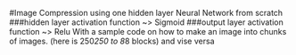 #Image Compression using one hidden layer Neural Network from scratch 
###hidden layer activation function ~> Sigmoid
###output layer activation function ~> Relu
With a sample code on how to make an image into chunks of images. (here is 250*250 to 8*8 blocks) and vise versa
